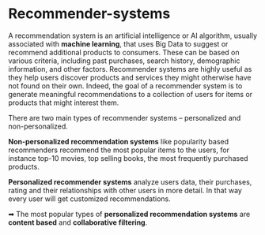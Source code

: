 # Recommender-systems

A recommendation system is an artificial intelligence or AI algorithm, usually associated with **machine learning**, that uses Big Data to suggest or recommend additional products to consumers. These can be based on various criteria, including past purchases, search history, demographic information, and other factors. Recommender systems are highly useful as they help users discover products and services they might otherwise have not found on their own. Indeed, the goal of a recommender system is to generate meaningful recommendations to a collection of users for items or products that might interest them.


There are two main types of recommender systems – personalized and non-personalized. 

**Non-personalized recommendation systems** like popularity based recommenders recommend the most popular items to the users, for instance top-10 movies, top selling books, the most frequently purchased products. 


**Personalized recommender systems** analyze users data, their purchases, rating and their relationships with other users in more detail. In that way every user will get customized recommendations.

  ➡ The most popular types of **personalized recommendation systems** are **content based** and **collaborative filtering**.
